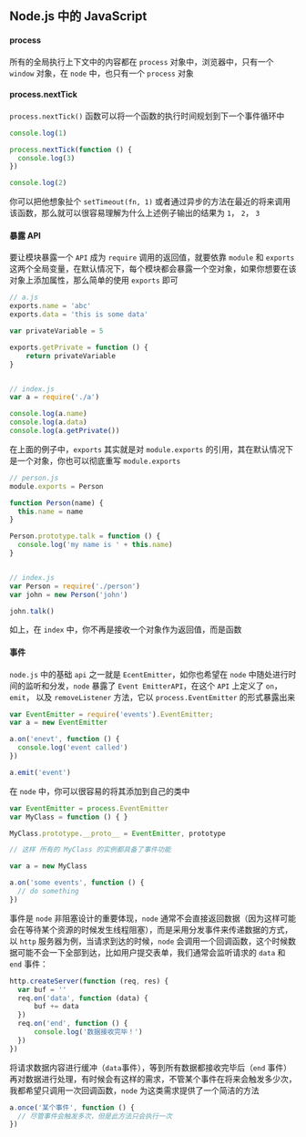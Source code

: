 


## Node.js 中的 JavaScript

#### process 

所有的全局执行上下文中的内容都在 `process` 对象中，浏览器中，只有一个 `window` 对象，在 `node` 中，也只有一个 `process` 对象

#### process.nextTick

`process.nextTick()` 函数可以将一个函数的执行时间规划到下一个事件循环中

```js
console.log(1)

process.nextTick(function () {
  console.log(3)
})

console.log(2)
```

你可以把他想象扯个 `setTimeout(fn, 1)` 或者通过异步的方法在最近的将来调用该函数，那么就可以很容易理解为什么上述例子输出的结果为 `1`， `2`， `3`


#### 暴露 API

要让模块暴露一个 `API` 成为 `require` 调用的返回值，就要依靠 `module` 和 `exports` 这两个全局变量，在默认情况下，每个模块都会暴露一个空对象，如果你想要在该对象上添加属性，那么简单的使用 `exports` 即可

```js
// a.js
exports.name = 'abc'
exports.data = 'this is some data'

var privateVariable = 5

exports.getPrivate = function () {
    return privateVariable
}


// index.js
var a = require('./a')

console.log(a.name)
console.log(a.data)
console.log(a.getPrivate())
```

在上面的例子中，`exports` 其实就是对 `module.exports` 的引用，其在默认情况下是一个对象，你也可以彻底重写 `module.exports`

```js
// person.js
module.exports = Person

function Person(name) {
  this.name = name
}

Person.prototype.talk = function () {
  console.log('my name is ' + this.name)
}


// index.js
var Person = require('./person')
var john = new Person('john')

john.talk()
```

如上，在 `index` 中，你不再是接收一个对象作为返回值，而是函数



#### 事件

`node.js` 中的基础 `api` 之一就是 `EcentEmitter`，如你也希望在 `node` 中随处进行时间的监听和分发，`node` 暴露了 `Event EmitterAPI`，在这个 `API` 上定义了 `on`， `emit`， 以及 `removeListener` 方法，它以 `process.EventEmitter` 的形式暴露出来

```js
var EventEmitter = require('events').EventEmitter;
var a = new EventEmitter

a.on('enevt', function () {
  console.log('event called')
})

a.emit('event')
```

在 `node` 中，你可以很容易的将其添加到自己的类中

```js
var EventEmitter = process.EventEmitter
var MyClass = function () { }

MyClass.prototype.__proto__ = EventEmitter, prototype

// 这样 所有的 MyClass 的实例都具备了事件功能

var a = new MyClass

a.on('some events', function () {
  // do something
})
```

事件是 `node` 非阻塞设计的重要体现，`node` 通常不会直接返回数据（因为这样可能会在等待某个资源的时候发生线程阻塞），而是采用分发事件来传递数据的方式，以 `http` 服务器为例，当请求到达的时候，`node` 会调用一个回调函数，这个时候数据可能不会一下全部到达，比如用户提交表单，我们通常会监听请求的 `data` 和 `end` 事件：

```js
http.createServer(function (req, res) {
  var buf = ''
  req.on('data', function (data) {
      buf += data
  })
  req.on('end', function () {
      console.log('数据接收完毕！')
  })
})
```

将请求数据内容进行缓冲（`data`事件），等到所有数据都接收完毕后（`end` 事件）再对数据进行处理，有时候会有这样的需求，不管某个事件在将来会触发多少次，我都希望只调用一次回调函数，`node` 为这类需求提供了一个简洁的方法

```js
a.once('某个事件', function () {
  // 尽管事件会触发多次，但是此方法只会执行一次
})
```